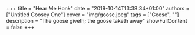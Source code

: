 +++
title = "Hear Me Honk"
date = "2019-10-14T13:38:34+01:00"
authors = ["Untitled Goosey One"]
cover = "img/goose.jpeg"
tags = ["Geese", ""]
description = "The goose giveth; the goose taketh away"
showFullContent = false
+++

